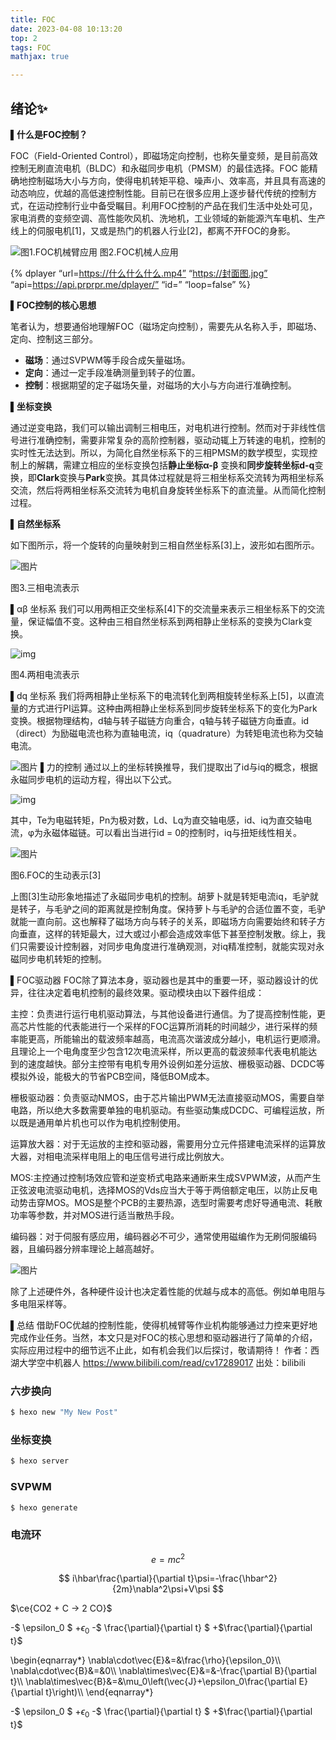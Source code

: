 ```yaml
---
title: FOC
date: 2023-04-08 10:13:20
top: 2
tags: FOC
mathjax: true

---
```



<meta name="referrer" content="no-referrer"/>

## 绪论:sparkles:

**▌什么是FOC控制？**

FOC（Field-Oriented Control），即磁场定向控制，也称矢量变频，是目前高效控制无刷直流电机（BLDC）和永磁同步电机（PMSM）的最佳选择。FOC 能精确地控制磁场大小与方向，使得电机转矩平稳、噪声小、效率高，并且具有高速的动态响应，优越的高低速控制性能。目前已在很多应用上逐步替代传统的控制方式，在运动控制行业中备受瞩目。利用FOC控制的产品在我们生活中处处可见，家电消费的变频空调、高性能吹风机、洗地机，工业领域的新能源汽车电机、生产线上的伺服电机[1]，又或是热门的机器人行业[2]，都离不开FOC的身影。 

![图1.FOC机械臂应用	图2.FOC机械人应用](https://i0.hdslb.com/bfs/article/db010619e98e39b5893894306e04e9c642c0353e.png@942w_393h_progressive.webp)

{% dplayer “url=https://什么什么什么.mp4” “https://封面图.jpg” “api=https://api.prprpr.me/dplayer/” “id=” “loop=false” %}

 <!-- more -->

**▌FOC控制的核心思想**

笔者认为，想要通俗地理解FOC（磁场定向控制），需要先从名称入手，即磁场、定向、控制这三部分。

- **磁场**：通过SVPWM等手段合成矢量磁场。
- **定向**：通过一定手段准确测量到转子的位置。
- **控制**：根据期望的定子磁场矢量，对磁场的大小与方向进行准确控制。

**▌坐标变换**

通过逆变电路，我们可以输出调制三相电压，对电机进行控制。然而对于非线性信号进行准确控制，需要非常复杂的高阶控制器，驱动动辄上万转速的电机，控制的实时性无法达到。所以，为简化自然坐标系下的三相PMSM的数学模型，实现控制上的解耦，需建立相应的坐标变换包括**静止坐标α-β** 变换和**同步旋转坐标d-q**变换，即**Clark**变换与**Park**变换。其具体过程就是将三相坐标系交流转为两相坐标系交流，然后将两相坐标系交流转为电机自身旋转坐标系下的直流量。从而简化控制过程。

**▌自然坐标系**

如下图所示，将一个旋转的向量映射到三相自然坐标系[3]上，波形如右图所示。

![图片](https://i0.hdslb.com/bfs/article/3e02d54e2068263974f88ce726d65ffa182f63bd.gif@942w_486h_progressive.webp)

图3.三相电流表示

▌αβ 坐标系
我们可以用两相正交坐标系[4]下的交流量来表示三相坐标系下的交流量，保证幅值不变。这种由三相自然坐标系到两相静止坐标系的变换为Clark变换。

![img](https://i0.hdslb.com/bfs/article/f52d3004f9818610096eb3eec4e2ddcad005f4f9.gif@942w_486h_progressive.webp)

图4.两相电流表示

▌dq 坐标系
我们将两相静止坐标系下的电流转化到两相旋转坐标系上[5]，以直流量的方式进行PI运算。这种由两相静止坐标系到同步旋转坐标系下的变化为Park变换。根据物理结构，d轴与转子磁链方向重合，q轴与转子磁链方向垂直。id（direct）为励磁电流也称为直轴电流，iq（quadrature）为转矩电流也称为交轴电流。 

![图片](https://i0.hdslb.com/bfs/article/63658e2d6f2a72cdbeb45a9b7d17c7dc923077b0.gif@942w_486h_progressive.webp)
▌力的控制
通过以上的坐标转换推导，我们提取出了id与iq的概念，根据永磁同步电机的运动方程，得出以下公式。

![img](https://i0.hdslb.com/bfs/article/d98e9de053f24a3800ff14abb22f3dfb52801a11.png@942w_173h_progressive.webp)

其中，Te为电磁转矩，Pn为极对数，Ld、Lq为直交轴电感，id、iq为直交轴电流，φ为永磁体磁链。可以看出当进行id = 0的控制时，iq与扭矩线性相关。

![图片](https://i0.hdslb.com/bfs/article/d6a5c1466eb6dd833358f730f14fb12b9f6ffbf5.jpg@675w_408h_progressive.webp)

图6.FOC的生动表示[3]

上图[3]生动形象地描述了永磁同步电机的控制。胡萝卜就是转矩电流iq，毛驴就是转子，与毛驴之间的距离就是控制角度。保持萝卜与毛驴的合适位置不变，毛驴就能一直向前。这也解释了磁场方向与转子的关系，即磁场方向需要始终和转子方向垂直，这样的转矩最大，过大或过小都会造成效率低下甚至控制发散。综上，我们只需要设计控制器，对同步电角度进行准确观测，对iq精准控制，就能实现对永磁同步电机转矩的控制。

▌FOC驱动器
FOC除了算法本身，驱动器也是其中的重要一环，驱动器设计的优异，往往决定着电机控制的最终效果。驱动模块由以下器件组成：

主控：负责进行运行电机驱动算法，与其他设备进行通信。为了提高控制性能，更高芯片性能的代表能进行一个采样的FOC运算所消耗的时间越少，进行采样的频率能更高，所能输出的载波频率越高，电流高次谐波成分越小，电机运行更顺滑。且理论上一个电角度至少包含12次电流采样，所以更高的载波频率代表电机能达到的速度越快。部分主控带有电机专用外设例如差分运放、栅极驱动器、DCDC等模拟外设，能极大的节省PCB空间，降低BOM成本。

栅极驱动器：负责驱动NMOS，由于芯片输出PWM无法直接驱动MOS，需要自举电路，所以绝大多数需要单独的电机驱动。有些驱动集成DCDC、可编程运放，所以既是通用单片机也可以作为电机控制使用。

运算放大器：对于无运放的主控和驱动器，需要用分立元件搭建电流采样的运算放大器，对相电流采样电阻上的电压信号进行成比例放大。

MOS:主控通过控制场效应管和逆变桥式电路来通断来生成SVPWM波，从而产生正弦波电流驱动电机，选择MOS的Vds应当大于等于两倍额定电压，以防止反电动势击穿MOS。MOS是整个PCB的主要热源，选型时需要考虑好导通电流、耗散功率等参数，并对MOS进行适当散热手段。

编码器：对于伺服有感应用，编码器必不可少，通常使用磁编作为无刷伺服编码器，且编码器分辨率理论上越高越好。

![图片](https://i0.hdslb.com/bfs/article/fdcd2318c3b6be047b819b383d5dfd206e8425d7.png@942w_854h_progressive.webp)

除了上述硬件外，各种硬件设计也决定着性能的优越与成本的高低。例如单电阻与多电阻采样等。

▌总结
借助FOC优越的控制性能，使得机械臂等作业机构能够通过力控来更好地完成作业任务。当然，本文只是对FOC的核心思想和驱动器进行了简单的介绍，实际应用过程中的细节远不止此，如有机会我们以后探讨，敬请期待！ 作者：西湖大学空中机器人 https://www.bilibili.com/read/cv17289017 出处：bilibili

### 六步换向

``` bash
$ hexo new "My New Post"
```

### 坐标变换

``` bash
$ hexo server
```

### SVPWM

``` bash
$ hexo generate
```

### 电流环


$$\begin{equation} \label{eq1}
e=mc^2
\end{equation}$$

$$
i\hbar\frac{\partial}{\partial t}\psi=-\frac{\hbar^2}{2m}\nabla^2\psi+V\psi
$$

$\ce{CO2 + C -> 2 CO}$

-$ \epsilon_0 $
+$\epsilon_0$
-$ \frac{\partial}{\partial t} $
+$\frac{\partial}{\partial t}$

\begin{eqnarray\*}
\nabla\cdot\vec{E}&=&\frac{\rho}{\epsilon_0}\\\\
\nabla\cdot\vec{B}&=&0\\\\
\nabla\times\vec{E}&=&-\frac{\partial B}{\partial t}\\\\
\nabla\times\vec{B}&=&\mu_0\left(\vec{J}+\epsilon_0\frac{\partial E}{\partial t}\right)\\\\
\end{eqnarray\*}

-$ \epsilon_0 $
+$\epsilon_0$
-$ \frac{\partial}{\partial t} $
+$\frac{\partial}{\partial t}$